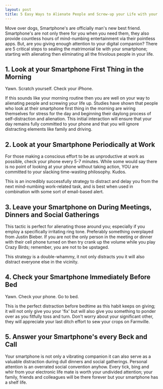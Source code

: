 ```yaml
---
layout: post
title: 5 Easy Ways to Alienate People and Screw-up your Life with your Smartphone
---
```


Move over dogs, Smartphone's are officially man's new best friend. Smartphone's are not only there for you when you need them, they also provide countless hours of mind-numbing entertainment via their pointless apps. But, are you giving enough attention to your digital companion? There are 5 critical steps to sealing the matrimonial tie with your smartphone; starting with alienating then eliminating all the frivolous people in your life.

## 1. Look at your Smartphone First Thing in the Morning

Yawn. Scratch yourself. Check your iPhone. 

If this sounds like your morning routine then you are well on your way to alienating people and screwing your life up. Studies have shown that people who look at their smartphone first thing in the morning are wiring themselves for stress for the day and beginning their daylong process of self-distraction and alienation. This initial interaction will ensure that your day remains fully committed to your phone and that you will ignore distracting elements like family and driving.

## 2. Look at your Smartphone Periodically at Work

For those making a conscious effort to be as unproductive at work as possible, check your phone every 5-7 minutes. While some would say there is no point of looking at your phone without taking action, YOU are committed to your slacking time-wasting philosophy. Kudos. 

This is an incredibly successfully strategy to distract and delay you from the next mind-numbing work-related task, and is best when used in combination with some sort of email-based alert.

## 3. Leave your Smartphone on During Meetings, Dinners and Social Gatherings

This tactic is perfect for alienating those around you; especially if you employ a specifically irritating ring tone. Preferably something overplayed from Justin Bieber. If you are not the only person in the meeting or dinner with their cell phone turned on then try crank up the volume while you play Crazy Birds; remember, you are not to be upstaged. 

This strategy is a double-whammy, it not only distracts you it will also distract everyone else in the vicinity. 

## 4. Check your Smartphone Immediately Before Bed

Yawn. Check your phone. Go to bed. 

This is the perfect distraction before bedtime as this habit keeps on giving; it will not only give you your 'fix' but will also give you something to ponder over as you fitfully toss and turn. Don't worry about your significant other, they will appreciate your last ditch effort to sew your crops on Farmville. 

## 5. Answer your Smartphone's every Beck and Call

Your smartphone is not only a vibrating companion it can also serve as a valuable distraction during dull dinners and social gatherings. Personal attention is an overrated social convention anyhow.  Every tick, bing and whir from your electronic life mate is worth your undivided attention; your family, friends and colleagues will be there forever but your smartphone has a shelf life.